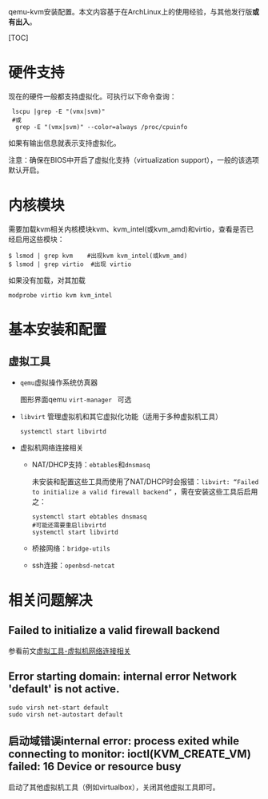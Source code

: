 qemu-kvm安装配置。本文内容基于在ArchLinux上的使用经验，与其他发行版**或有出入**。

[TOC]

# 硬件支持

现在的硬件一般都支持虚拟化。可执行以下命令查询：

```shell
 lscpu |grep -E "(vmx|svm)"
 #或
  grep -E "(vmx|svm)" --color=always /proc/cpuinfo
```

如果有输出信息就表示支持虚拟化。

注意：确保在BIOS中开启了虚拟化支持（virtualization support），一般的该选项默认开启。

# 内核模块

需要加载kvm相关内核模块kvm、kvm_intel(或kvm_amd)和virtio，查看是否已经启用这些模块：

```shell
$ lsmod | grep kvm    #出现kvm kvm_intel(或kvm_amd)
$ lsmod | grep virtio  #出现 virtio
```

如果没有加载，对其加载

```shell
modprobe virtio kvm kvm_intel
```

# 基本安装和配置

## 虚拟工具

- `qemu`虚拟操作系统仿真器  

  图形界面qemu `virt-manager `  可选

- `libvirt` 管理虚拟机和其它虚拟化功能（适用于多种虚拟机工具）

  ```shell
  systemctl start libvirtd
  ```


- 虚拟机网络连接相关

  - NAT/DHCP支持：`ebtables`和`dnsmasq`

    未安装和配置这些工具而使用了NAT/DHCP时会报错：`libvirt: “Failed to initialize a valid firewall backend”` ，需在安装这些工具后启用之：

    ```shell
    systemctl start ebtables dnsmasq
    #可能还需要重启libvirtd
    systemctl start libvirtd
    ```

  - 桥接网络：`bridge-utils`

  - ssh连接：`openbsd-netcat`



# 相关问题解决

## Failed to initialize a valid firewall backend

参看前文[虚拟工具-虚拟机网络连接相关](#虚拟工具)

## Error starting domain: internal error Network 'default' is not active.

```shell
sudo virsh net-start default
sudo virsh net-autostart default
```

## 启动域错误internal error: process exited while connecting to monitor: ioctl(KVM_CREATE_VM) failed: 16 Device or resource busy

启动了其他虚拟机工具（例如virtualbox），关闭其他虚拟工具即可。
